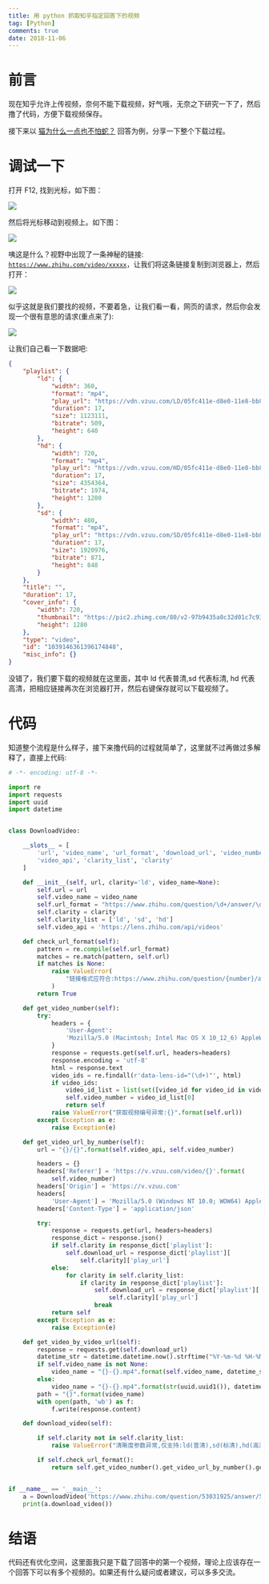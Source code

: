 ```yaml
---
title: 用 python 抓取知乎指定回答下的视频
tag: [Python]
comments: true
date: 2018-11-06
---
```








# 前言

现在知乎允许上传视频，奈何不能下载视频，好气哦，无奈之下研究一下了，然后撸了代码，方便下载视频保存。

接下来以 [猫为什么一点也不怕蛇？](https://www.zhihu.com/question/268021660/answer/520507373) 回答为例，分享一下整个下载过程。

# 调试一下

打开 F12, 找到光标，如下图：

![](http://ww1.sinaimg.cn/large/006wYWbGly1fwy64j8p3mj31o215nagi.jpg)

然后将光标移动到视频上。如下图：

![](http://ww1.sinaimg.cn/large/006wYWbGly1fwy65i2f89j31iy0x5nar.jpg)

咦这是什么？视野中出现了一条神秘的链接: <code>https://www.zhihu.com/video/xxxxx</code>，让我们将这条链接复制到浏览器上，然后打开：

![](http://ww1.sinaimg.cn/large/006wYWbGly1fwy699p9hvj31050v0k15.jpg)

似乎这就是我们要找的视频，不要着急，让我们看一看，网页的请求，然后你会发现一个很有意思的请求(重点来了):

![](http://ww1.sinaimg.cn/large/006wYWbGly1fwy6bnesp3j322j0g9din.jpg)

让我们自己看一下数据吧:

```json
{
	"playlist": {
		"ld": {
			"width": 360,
			"format": "mp4",
			"play_url": "https://vdn.vzuu.com/LD/05fc411e-d8e0-11e8-bb8b-0242ac112a0b.mp4?auth_key=1541477643-0-0-987c2c504d14ab1165ce2ed47759d927&expiration=1541477643&disable_local_cache=1",
			"duration": 17,
			"size": 1123111,
			"bitrate": 509,
			"height": 640
		},
		"hd": {
			"width": 720,
			"format": "mp4",
			"play_url": "https://vdn.vzuu.com/HD/05fc411e-d8e0-11e8-bb8b-0242ac112a0b.mp4?auth_key=1541477643-0-0-8b8024a22a62f097ca31b8b06b7233a1&expiration=1541477643&disable_local_cache=1",
			"duration": 17,
			"size": 4354364,
			"bitrate": 1974,
			"height": 1280
		},
		"sd": {
			"width": 480,
			"format": "mp4",
			"play_url": "https://vdn.vzuu.com/SD/05fc411e-d8e0-11e8-bb8b-0242ac112a0b.mp4?auth_key=1541477643-0-0-5948c2562d817218c9a9fc41abad1df8&expiration=1541477643&disable_local_cache=1",
			"duration": 17,
			"size": 1920976,
			"bitrate": 871,
			"height": 848
		}
	},
	"title": "",
	"duration": 17,
	"cover_info": {
		"width": 720,
		"thumbnail": "https://pic2.zhimg.com/80/v2-97b9435a0c32d01c7c931bd00120327d_b.jpg",
		"height": 1280
	},
	"type": "video",
	"id": "1039146361396174848",
	"misc_info": {}
}
```

没错了，我们要下载的视频就在这里面，其中 ld 代表普清,sd 代表标清, hd 代表高清，把相应链接再次在浏览器打开，然后右键保存就可以下载视频了。


# 代码

知道整个流程是什么样子，接下来撸代码的过程就简单了，这里就不过再做过多解释了，直接上代码:

```python
# -*- encoding: utf-8 -*-

import re
import requests
import uuid
import datetime


class DownloadVideo:

    __slots__ = [
        'url', 'video_name', 'url_format', 'download_url', 'video_number',
        'video_api', 'clarity_list', 'clarity'
    ]

    def __init__(self, url, clarity='ld', video_name=None):
        self.url = url
        self.video_name = video_name
        self.url_format = "https://www.zhihu.com/question/\d+/answer/\d+"
        self.clarity = clarity
        self.clarity_list = ['ld', 'sd', 'hd']
        self.video_api = 'https://lens.zhihu.com/api/videos'

    def check_url_format(self):
        pattern = re.compile(self.url_format)
        matches = re.match(pattern, self.url)
        if matches is None:
            raise ValueError(
                "链接格式应符合:https://www.zhihu.com/question/{number}/answer/{number}"
            )
        return True

    def get_video_number(self):
        try:
            headers = {
                'User-Agent':
                'Mozilla/5.0 (Macintosh; Intel Mac OS X 10_12_6) AppleWebKit/537.36 (KHTML, like Gecko) Chrome/66.0.3359.181 Safari/537.36'
            }
            response = requests.get(self.url, headers=headers)
            response.encoding = 'utf-8'
            html = response.text
            video_ids = re.findall(r'data-lens-id="(\d+)"', html)
            if video_ids:
                video_id_list = list(set([video_id for video_id in video_ids]))
                self.video_number = video_id_list[0]
                return self
            raise ValueError("获取视频编号异常:{}".format(self.url))
        except Exception as e:
            raise Exception(e)

    def get_video_url_by_number(self):
        url = "{}/{}".format(self.video_api, self.video_number)

        headers = {}
        headers['Referer'] = 'https://v.vzuu.com/video/{}'.format(
            self.video_number)
        headers['Origin'] = 'https://v.vzuu.com'
        headers[
            'User-Agent'] = 'Mozilla/5.0 (Windows NT 10.0; WOW64) AppleWebKit/537.36 (KHTML, like Gecko) Chrome/70.0.3538.67 Safari/537.36'
        headers['Content-Type'] = 'application/json'

        try:
            response = requests.get(url, headers=headers)
            response_dict = response.json()
            if self.clarity in response_dict['playlist']:
                self.download_url = response_dict['playlist'][
                    self.clarity]['play_url']
            else:
                for clarity in self.clarity_list:
                    if clarity in response_dict['playlist']:
                        self.download_url = response_dict['playlist'][
                            self.clarity]['play_url']
                        break
            return self
        except Exception as e:
            raise Exception(e)

    def get_video_by_video_url(self):
        response = requests.get(self.download_url)
        datetime_str = datetime.datetime.now().strftime("%Y-%m-%d %H-%M-%S")
        if self.video_name is not None:
            video_name = "{}-{}.mp4".format(self.video_name, datetime_str)
        else:
            video_name = "{}-{}.mp4".format(str(uuid.uuid1()), datetime_str)
        path = "{}".format(video_name)
        with open(path, 'wb') as f:
            f.write(response.content)

    def download_video(self):

        if self.clarity not in self.clarity_list:
            raise ValueError("清晰度参数异常,仅支持:ld(普清),sd(标清),hd(高清)")

        if self.check_url_format():
            return self.get_video_number().get_video_url_by_number().get_video_by_video_url()


if __name__ == '__main__':
    a = DownloadVideo('https://www.zhihu.com/question/53031925/answer/524158069')
    print(a.download_video())
```


# 结语

代码还有优化空间，这里面我只是下载了回答中的第一个视频，理论上应该存在一个回答下可以有多个视频的。如果还有什么疑问或者建议，可以多多交流。